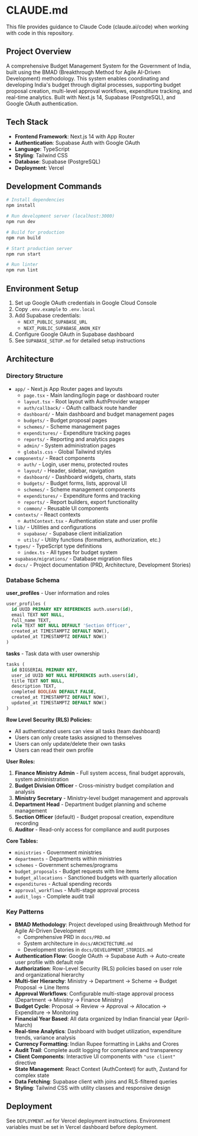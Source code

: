 # CLAUDE.md

This file provides guidance to Claude Code (claude.ai/code) when working with code in this repository.

## Project Overview

A comprehensive Budget Management System for the Government of India, built using the BMAD (Breakthrough Method for Agile AI-Driven Development) methodology. This system enables coordinating and developing India's budget through digital processes, supporting budget proposal creation, multi-level approval workflows, expenditure tracking, and real-time analytics. Built with Next.js 14, Supabase (PostgreSQL), and Google OAuth authentication.

## Tech Stack

- **Frontend Framework**: Next.js 14 with App Router
- **Authentication**: Supabase Auth with Google OAuth
- **Language**: TypeScript
- **Styling**: Tailwind CSS
- **Database**: Supabase (PostgreSQL)
- **Deployment**: Vercel

## Development Commands

```bash
# Install dependencies
npm install

# Run development server (localhost:3000)
npm run dev

# Build for production
npm run build

# Start production server
npm run start

# Run linter
npm run lint
```

## Environment Setup

1. Set up Google OAuth credentials in Google Cloud Console
2. Copy `.env.example` to `.env.local`
3. Add Supabase credentials:
   - `NEXT_PUBLIC_SUPABASE_URL`
   - `NEXT_PUBLIC_SUPABASE_ANON_KEY`
4. Configure Google OAuth in Supabase dashboard
5. See `SUPABASE_SETUP.md` for detailed setup instructions

## Architecture

### Directory Structure

- `app/` - Next.js App Router pages and layouts
  - `page.tsx` - Main landing/login page or dashboard router
  - `layout.tsx` - Root layout with AuthProvider wrapper
  - `auth/callback/` - OAuth callback route handler
  - `dashboard/` - Main dashboard and budget management pages
  - `budgets/` - Budget proposal pages
  - `schemes/` - Scheme management pages
  - `expenditures/` - Expenditure tracking pages
  - `reports/` - Reporting and analytics pages
  - `admin/` - System administration pages
  - `globals.css` - Global Tailwind styles
- `components/` - React components
  - `auth/` - Login, user menu, protected routes
  - `layout/` - Header, sidebar, navigation
  - `dashboard/` - Dashboard widgets, charts, stats
  - `budgets/` - Budget forms, lists, approval UI
  - `schemes/` - Scheme management components
  - `expenditures/` - Expenditure forms and tracking
  - `reports/` - Report builders, export functionality
  - `common/` - Reusable UI components
- `contexts/` - React contexts
  - `AuthContext.tsx` - Authentication state and user profile
- `lib/` - Utilities and configurations
  - `supabase/` - Supabase client initialization
  - `utils/` - Utility functions (formatters, authorization, etc.)
- `types/` - TypeScript type definitions
  - `index.ts` - All types for budget system
- `supabase/migrations/` - Database migration files
- `docs/` - Project documentation (PRD, Architecture, Development Stories)

### Database Schema

**user_profiles** - User information and roles
```sql
user_profiles (
  id UUID PRIMARY KEY REFERENCES auth.users(id),
  email TEXT NOT NULL,
  full_name TEXT,
  role TEXT NOT NULL DEFAULT 'Section Officer',
  created_at TIMESTAMPTZ DEFAULT NOW(),
  updated_at TIMESTAMPTZ DEFAULT NOW()
)
```

**tasks** - Task data with user ownership
```sql
tasks (
  id BIGSERIAL PRIMARY KEY,
  user_id UUID NOT NULL REFERENCES auth.users(id),
  title TEXT NOT NULL,
  description TEXT,
  completed BOOLEAN DEFAULT FALSE,
  created_at TIMESTAMPTZ DEFAULT NOW(),
  updated_at TIMESTAMPTZ DEFAULT NOW()
)
```

**Row Level Security (RLS) Policies:**
- All authenticated users can view all tasks (team dashboard)
- Users can only create tasks assigned to themselves
- Users can only update/delete their own tasks
- Users can read their own profile

**User Roles:**
1. **Finance Ministry Admin** - Full system access, final budget approvals, system administration
2. **Budget Division Officer** - Cross-ministry budget compilation and analysis
3. **Ministry Secretary** - Ministry-level budget management and approvals
4. **Department Head** - Department budget planning and scheme management
5. **Section Officer** (default) - Budget proposal creation, expenditure recording
6. **Auditor** - Read-only access for compliance and audit purposes

**Core Tables:**
- `ministries` - Government ministries
- `departments` - Departments within ministries
- `schemes` - Government schemes/programs
- `budget_proposals` - Budget requests with line items
- `budget_allocations` - Sanctioned budgets with quarterly allocation
- `expenditures` - Actual spending records
- `approval_workflows` - Multi-stage approval process
- `audit_logs` - Complete audit trail

### Key Patterns

- **BMAD Methodology**: Project developed using Breakthrough Method for Agile AI-Driven Development
  - Comprehensive PRD in `docs/PRD.md`
  - System architecture in `docs/ARCHITECTURE.md`
  - Development stories in `docs/DEVELOPMENT_STORIES.md`
- **Authentication Flow**: Google OAuth → Supabase Auth → Auto-create user profile with default role
- **Authorization**: Row-Level Security (RLS) policies based on user role and organizational hierarchy
- **Multi-tier Hierarchy**: Ministry → Department → Scheme → Budget Proposal → Line Items
- **Approval Workflows**: Configurable multi-stage approval process (Department → Ministry → Finance Ministry)
- **Budget Cycle**: Proposal → Review → Approval → Allocation → Expenditure → Monitoring
- **Financial Year Based**: All data organized by Indian financial year (April-March)
- **Real-time Analytics**: Dashboard with budget utilization, expenditure trends, variance analysis
- **Currency Formatting**: Indian Rupee formatting in Lakhs and Crores
- **Audit Trail**: Complete audit logging for compliance and transparency
- **Client Components**: Interactive UI components with `"use client"` directive
- **State Management**: React Context (AuthContext) for auth, Zustand for complex state
- **Data Fetching**: Supabase client with joins and RLS-filtered queries
- **Styling**: Tailwind CSS with utility classes and responsive design

## Deployment

See `DEPLOYMENT.md` for Vercel deployment instructions. Environment variables must be set in Vercel dashboard before deployment.
